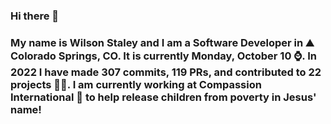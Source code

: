 ### Hi there 👋

### My name is Wilson Staley and I am a Software Developer in ⛰ Colorado Springs, CO.  It is currently Monday, October 10 ⌚. In 2022 I have made 307 commits, 119 PRs, and contributed to 22 projects 👨‍💻. I am currently working at Compassion International 🏢 to help release children from poverty in Jesus' name!
